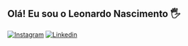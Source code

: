 ## Olá! Eu sou o Leonardo Nascimento 🖐️

[![Instagram](https://img.shields.io/badge/Instagram-E4405F?style=for-the-badge&logo=instagram&logoColor=white)](https://instagram.com/_leocodes?igshid=ZDdkNTZiNTM=)
[![Linkedin](https://img.shields.io/badge/LinkedIn-0077B5?style=for-the-badge&logo=linkedin&logoColor=white)](https://www.linkedin.com/in/leonardo-nascimento-965805258)
